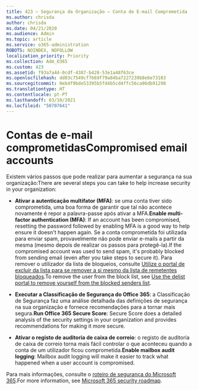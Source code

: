 ```yaml
---
title: 423 – Segurança da Organização – Conta de E-mail Comprometida
ms.author: chrisda
author: chrisda
ms.date: 04/21/2020
ms.audience: Admin
ms.topic: article
ms.service: o365-administration
ROBOTS: NOINDEX, NOFOLLOW
localization_priority: Priority
ms.collection: Adm_O365
ms.custom: 423
ms.assetid: f93a7a44-0cdf-4387-b428-53e1a48f63ce
ms.openlocfilehash: dd03c7549cf7669f79a84ba7227239b8e6e73103
ms.sourcegitcommit: 0eb4f9bde53395b5fd4b5cd4ffc56ca96db91298
ms.translationtype: HT
ms.contentlocale: pt-PT
ms.lasthandoff: 03/10/2021
ms.locfileid: "50707641"
---
```

# <a name="compromised-email-accounts"></a><span data-ttu-id="a807e-102">Contas de e-mail comprometidas</span><span class="sxs-lookup"><span data-stu-id="a807e-102">Compromised email accounts</span></span>

<span data-ttu-id="a807e-103">Existem vários passos que pode realizar para aumentar a segurança na sua organização:</span><span class="sxs-lookup"><span data-stu-id="a807e-103">There are several steps you can take to help increase security in your organization:</span></span>

- <span data-ttu-id="a807e-104">**Ativar a autenticação multifator (MFA)**: se uma conta tiver sido comprometida, uma boa forma de garantir que tal não acontece novamente é repor a palavra-passe após ativar a MFA.</span><span class="sxs-lookup"><span data-stu-id="a807e-104">**Enable multi-factor authentication (MFA)**: If an account has been compromised, resetting the password followed by enabling MFA is a good way to help ensure it doesn't happen again.</span></span> <span data-ttu-id="a807e-105">Se a conta comprometida foi utilizada para enviar spam, provavelmente não pode enviar e-mails a partir da mesma (mesmo depois de realizar os passos para protegê-la).</span><span class="sxs-lookup"><span data-stu-id="a807e-105">If the compromised account was used to send spam, it's probably blocked from sending email (even after you take steps to secure it).</span></span> <span data-ttu-id="a807e-106">Para remover o utilizador da lista de bloqueios, consulte [Utilize o portal de excluir da lista para se remover a si mesmo da lista de remetentes bloqueados](https://docs.microsoft.com/microsoft-365/security/office-365-security/use-the-delist-portal-to-remove-yourself-from-the-office-365-blocked-senders-lis).</span><span class="sxs-lookup"><span data-stu-id="a807e-106">To remove the user from the block list, see [Use the delist portal to remove yourself from the blocked senders list](https://docs.microsoft.com/microsoft-365/security/office-365-security/use-the-delist-portal-to-remove-yourself-from-the-office-365-blocked-senders-lis).</span></span>

- <span data-ttu-id="a807e-107">**Executar a Classificação de Segurança do Office 365**: a Classificação de Segurança faz uma análise detalhada das definições de segurança na sua organização e fornece recomendações para a tornar mais segura.</span><span class="sxs-lookup"><span data-stu-id="a807e-107">**Run Office 365 Secure Score**: Secure Score does a detailed analysis of the security settings in your organization and provides recommendations for making it more secure.</span></span>

- <span data-ttu-id="a807e-108">**Ativar o registo de auditoria de caixa de correio**: o registo de auditoria de caixa de correio torna mais fácil controlar o que aconteceu quando a conta de um utilizador ficou comprometida.</span><span class="sxs-lookup"><span data-stu-id="a807e-108">**Enable mailbox audit logging**: Mailbox audit logging will make it easier to track what happened when a user account is compromised.</span></span>

<span data-ttu-id="a807e-109">Para mais informações, consulte o [roteiro de segurança do Microsoft 365](https://docs.microsoft.com/microsoft-365/security/office-365-security/security-roadmap).</span><span class="sxs-lookup"><span data-stu-id="a807e-109">For more information, see [Microsoft 365 security roadmap](https://docs.microsoft.com/microsoft-365/security/office-365-security/security-roadmap).</span></span>
